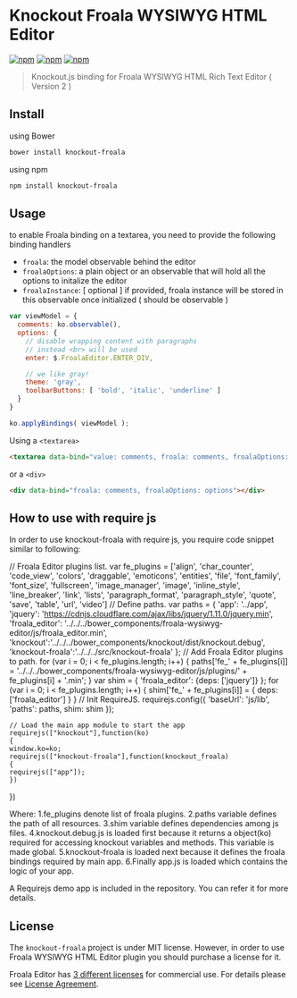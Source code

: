 # Knockout Froala WYSIWYG HTML Editor

[![npm](https://img.shields.io/npm/v/knockout-froala.svg)](https://www.npmjs.com/package/knockout-froala)
[![npm](https://img.shields.io/npm/dm/knockout-froala.svg)](https://www.npmjs.com/package/knockout-froala)
[![npm](https://img.shields.io/npm/l/knockout-froala.svg)](https://www.npmjs.com/package/knockout-froala)

>Knockout.js binding for Froala WYSIWYG HTML Rich Text Editor ( Version 2 )

## Install

using Bower

```bash
bower install knockout-froala
```

using npm

```bash
npm install knockout-froala
```

## Usage

to enable Froala binding on a textarea, you need to provide the following binding handlers

* `froala`: the model observable behind the editor
* `froalaOptions`: a plain object or an observable that will hold all the options to initalize the editor
* `froalaInstance`: [ optional ] if provided, froala instance will be stored in this observable once initialized ( should be observable )

```js
var viewModel = {
  comments: ko.observable(),
  options: {
    // disable wrapping content with paragraphs
    // instead <br> will be used
    enter: $.FroalaEditor.ENTER_DIV,

    // we like gray!
    theme: 'gray',
    toolbarButtons: [ 'bold', 'italic', 'underline' ]
  }
}

ko.applyBindings( viewModel );
```

Using a `<textarea>`

```html
<textarea data-bind="value: comments, froala: comments, froalaOptions: options"></textarea>
```

or a `<div>`

```html
<div data-bind="froala: comments, froalaOptions: options"></div>
```


## How to use with require js
In order to use knockout-froala with require js, you require code snippet similar to following:

// Froala Editor plugins list.
    var fe_plugins = ['align', 'char_counter', 'code_view', 'colors', 'draggable', 'emoticons',
                      'entities', 'file', 'font_family', 'font_size', 'fullscreen',
                      'image_manager', 'image', 'inline_style', 'line_breaker',
                      'link', 'lists', 'paragraph_format', 'paragraph_style', 'quote',
                      'save', 'table', 'url', 'video']
    // Define paths.
    var paths = {
      'app': '../app',
      'jquery': 'https://cdnjs.cloudflare.com/ajax/libs/jquery/1.11.0/jquery.min',
      'froala_editor': '../../../bower_components/froala-wysiwyg-editor/js/froala_editor.min',
      'knockout':'../../../bower_components/knockout/dist/knockout.debug',
      'knockout-froala':'../../../src/knockout-froala'
    };
    // Add Froala Editor plugins to path.
    for (var i = 0; i < fe_plugins.length; i++) {
      paths['fe_' + fe_plugins[i]] = '../../../bower_components/froala-wysiwyg-editor/js/plugins/' + fe_plugins[i] + '.min';
    }
    var shim = {
      'froala_editor': {deps: ['jquery']}
    };
    for (var i = 0; i < fe_plugins.length; i++) {
      shim['fe_' + fe_plugins[i]] = {
        deps: ['froala_editor']
      }
    }
    // Init RequireJS.
    requirejs.config({
      'baseUrl': 'js/lib',
      'paths': paths,
      shim: shim
    });

    // Load the main app module to start the app
    requirejs(["knockout"],function(ko)
    {
    window.ko=ko;
    requirejs(["knockout-froala"],function(knockout_froala)
    {
    requirejs(["app"]);
    })
  })

Where:
1.fe_plugins denote list of froala plugins.
2.paths variable defines the path of all resources.
3.shim variable defines dependencies among  js files.
4.knockout.debug.js is loaded first because it returns a object(ko) required for accessing knockout variables and methods.
This variable is made global.
5.knockout-froala is loaded next because it defines the froala bindings required by main app.
6.Finally app.js is loaded which contains the logic of your app.

A Requirejs demo app is included in the repository. You can refer it for more details.
 
## License

The `knockout-froala` project is under MIT license. However, in order to use Froala WYSIWYG HTML Editor plugin you should purchase a license for it.

Froala Editor has [3 different licenses](http://froala.com/wysiwyg-editor/pricing) for commercial use.
For details please see [License Agreement](http://froala.com/wysiwyg-editor/terms).
